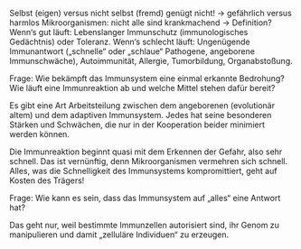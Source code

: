 Selbst (eigen) versus nicht selbst (fremd) genügt nicht! -> gefährlich versus harmlos
Mikroorganismen: nicht alle sind krankmachend -> Definition?
Wenn‘s gut läuft: Lebenslanger Immunschutz (immunologisches Gedächtnis) oder
Toleranz.
Wenn‘s schlecht läuft: Ungenügende Immunantwort („schnelle“ oder „schlaue“
Pathogene, angeborene Immunschwäche), Autoimmunität, Allergie, Tumorbildung,
Organabstoßung.

Frage: Wie bekämpft das Immunsystem eine einmal erkannte Bedrohung? Wie läuft
eine Immunreaktion ab und welche Mittel stehen dafür bereit?

Es gibt eine Art Arbeitsteilung zwischen dem angeborenen (evolutionär altem) und
dem adaptiven Immunsystem. Jedes hat seine besonderen Stärken und Schwächen,
die nur in der Kooperation beider minimiert werden können.

Die Immunreaktion beginnt quasi mit dem Erkennen der Gefahr, also sehr schnell. Das
ist vernünftig, denn Mikroorganismen vermehren sich schnell. Alles, was die
Schnelligkeit des Immunsystems kompromittiert, geht auf Kosten des Trägers!

Frage: Wie kann es sein, dass das Immunsystem auf „alles“ eine Antwort hat?

Das geht nur, weil bestimmte Immunzellen autorisiert sind, ihr Genom zu manipulieren
und damit „zelluläre Individuen“ zu erzeugen.